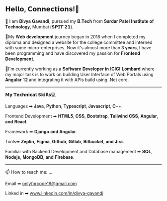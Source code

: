 <!-- ## Hi there 👋
 -->
<!--
**gavandivya/gavandivya** is a ✨ _special_ ✨ repository because its `README.md` (this file) appears on your GitHub profile.

Here are some ideas to get you started:
- 🔭 I’m currently working on ...
- 🌱 I’m currently learning ...
- 👯 I’m looking to collaborate on ...
- 🤔 I’m looking for help with ...
- 💬 Ask me about ...
- 📫 How to reach me: ...
- 😄 Pronouns: ...
- ⚡ Fun fact: ...
-->

## 𝗛𝗲𝗹𝗹𝗼, 𝗖𝗼𝗻𝗻𝗲𝗰𝘁𝗶𝗼𝗻𝘀!👋

📌 I am 𝐃𝐢𝐯𝐲𝐚 𝐆𝐚𝐯𝐚𝐧𝐝𝐢, pursued my 𝐁.𝐓𝐞𝐜𝐡 from 𝐒𝐚𝐫𝐝𝐚𝐫 𝐏𝐚𝐭𝐞𝐥 𝐈𝐧𝐬𝐭𝐢𝐭𝐮𝐭𝐞 𝐨𝐟 𝐓𝐞𝐜𝐡𝐧𝐨𝐥𝐨𝐠𝐲, Mumbai (𝗦𝗣𝗜𝗧'𝟮𝟭). 


 🔹My 𝐖𝐞𝐛 𝐝𝐞𝐯𝐞𝐥𝐨𝐩𝐦𝐞𝐧𝐭 journey began in 2018 when I completed my diploma and designed a website for the college committee and interned with some micro-enterprises. Now it's almost more than 𝟑 𝐲𝐞𝐚𝐫𝐬, I have been programming and have discovered my passion for 𝐅𝐫𝐨𝐧𝐭𝐞𝐧𝐝 𝐃𝐞𝐯𝐞𝐥𝐨𝐩𝐦𝐞𝐧𝐭.

📌I'm currently working as a 𝐒𝐨𝐟𝐭𝐰𝐚𝐫𝐞 𝐃𝐞𝐯𝐞𝐥𝐨𝐩𝐞𝐫 𝐢𝐧 𝐈𝐂𝐈𝐂𝐈 𝐋𝐨𝐦𝐛𝐚𝐫𝐝 where my major task is to work on building User Interface of Web Portals using 𝐀𝐧𝐠𝐮𝐥𝐚𝐫 𝟏𝟐 and integrating it with APIs build using .Net core.


---------------------------------------------------------------------------------------------------


𝗠𝘆 𝗧𝗲𝗰𝗵𝗻𝗶𝗰𝗮𝗹 𝗦𝗸𝗶𝗹𝗹𝘀💻

Languages ➡ 𝐉𝐚𝐯𝐚, 𝐏𝐲𝐭𝐡𝐨𝐧, 𝐓𝐲𝐩𝐞𝐬𝐜𝐫𝐢𝐩𝐭, 𝐉𝐚𝐯𝐚𝐬𝐜𝐫𝐢𝐩𝐭, 𝐂++.

Frontend Development ➡ 𝐇𝐓𝐌𝐋𝟓, 𝐂𝐒𝐒, 𝐁𝐨𝐨𝐭𝐬𝐭𝐫𝐚𝐩, 𝐓𝐚𝐢𝐥𝐰𝐢𝐧𝐝 𝐂𝐒𝐒, 𝐀𝐧𝐠𝐮𝐥𝐚𝐫, 𝐚𝐧𝐝 𝐑𝐞𝐚𝐜𝐭.

Framework ➡ 𝐃𝐣𝐚𝐧𝐠𝐨 𝐚𝐧𝐝 𝐀𝐧𝐠𝐮𝐥𝐚𝐫.

Tools➡ 𝐙𝐞𝐩𝐥𝐢𝐧, 𝐅𝐢𝐠𝐦𝐚, 𝐆𝐢𝐭𝐡𝐮𝐛, 𝐆𝐢𝐭𝐥𝐚𝐛, 𝐁𝐢𝐭𝐛𝐮𝐜𝐤𝐞𝐭, 𝐚𝐧𝐝 𝐉𝐢𝐫𝐚.

Familiar with Backend Development and Database management ➡ 𝐒𝐐𝐋, 𝐍𝐨𝐝𝐞𝐣𝐬, 𝐌𝐨𝐧𝐠𝐨𝐃𝐁, 𝐚𝐧𝐝 𝐅𝐢𝐫𝐞𝐛𝐚𝐬𝐞.

---------------------------------------------------------------------------------------------------
📫 How to reach me: ...

Email ➡ onlyforcode19@gmail.com

Linked in ➡ www.linkedin.com/in/divya-gavandi
